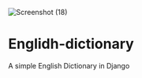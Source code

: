 ![Screenshot (18)](https://user-images.githubusercontent.com/80151279/114195347-02f51300-996e-11eb-9384-c00c053f9d88.png)

# Englidh-dictionary
A simple English Dictionary in Django
